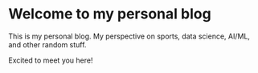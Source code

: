 # Welcome to my personal blog 
This is my personal blog. My perspective on sports, data science, AI/ML, and other random stuff.

Excited to meet you here!